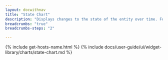 ```yaml
---
layout: docwithnav
title: "State Chart"
description: "Displays changes to the state of the entity over time. For example, online and offline."
breadcrumbs: "true"
breadcrumbs-steps: "2"

---
```

{% include get-hosts-name.html %}
{% include docs/user-guide/ui/widget-library/charts/state-chart.md %}
